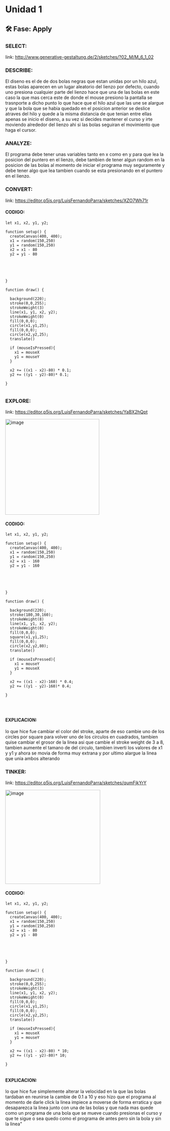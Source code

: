# Unidad 1

## 🛠 Fase: Apply

###  SELECT:
link: http://www.generative-gestaltung.de/2/sketches/?02_M/M_6_1_02
### DESCRIBE:
El diseno es el de de dos bolas negras que estan unidas por un hilo azul, estas bolas aparecen en un lugar aleatorio del lienzo por defecto, cuando uno presiona cualquier parte del lienzo hace  que una de las bolas en este caso la que mas cerca este de donde el mouse presiono la pantalla se trasnporte a dicho punto lo que hace que el hilo azul que las une se alargue y que la bola que se habia quedado en el posicion anterior se deslice atraves del hilo y quede a la misma distancia de que tenian entre ellas apenas se inicio el diseno, a su vez si decides mantener el curso y irte moviendo alrededor del lienzo ahi si las bolas seguiran el movimiento que haga el cursor.

### ANALYZE:
El programa debe tener unas variables tanto en x como en y para que lea la posicion del puntero en el lienzo, debe tambien de tener algun random en la posicion de las bolas al momento de iniciar el programa muy seguramente y debe tener algo que lea tambien cuando se esta presionando en el puntero en el lienzo.

### CONVERT:
link: https://editor.p5js.org/LuisFernandoParra/sketches/XZO7Wh71r
#### CODIGO:
``` JS
let x1, x2, y1, y2;

function setup() {
  createCanvas(400, 400);
  x1 = random(150,250)
  y1 = random(150,250)
  x2 = x1 - 80
  y2 = y1 - 80


  


}

function draw() {
 
  background(220);
  stroke(0,0,255);
  strokeWeight(3)
  line(x1, y1, x2, y2);
  strokeWeight(0)
  fill(0,0,0);
  circle(x1,y1,25);
  fill(0,0,0);
  circle(x2,y2,25);
  translate()
  
  if (mouseIsPressed){
    x1 = mouseX
    y1 = mouseY
  }
  
  x2 += ((x1 - x2)-80) * 0.1;
  y2 += ((y1 - y2)-80)* 0.1;
  
}


```
### EXPLORE:
link: https://editor.p5js.org/LuisFernandoParra/sketches/YaBX2hQpt

<img width="296" height="300" alt="image" src="https://github.com/user-attachments/assets/53bd48f5-4fd2-4f86-b3d7-a9bcd5a1a6fa" />

#### CODIGO:

```JS
let x1, x2, y1, y2;

function setup() {
  createCanvas(400, 400);
  x1 = random(150,250)
  y1 = random(150,250)
  x2 = x1 - 160
  y2 = y1 - 160


  


}

function draw() {
 
  background(220);
  stroke(180,30,160);
  strokeWeight(8)
  line(x1, y1, x2, y2);
  strokeWeight(0)
  fill(0,0,0);
  square(x1,y1,25);
  fill(0,0,0);
  circle(x2,y2,80);
  translate()
  
  if (mouseIsPressed){
    x1 = mouseY
    y1 = mouseX
  }
  
  x2 += ((x1 - x2)-160) * 0.4;
  y2 += ((y1 - y2)-160)* 0.4;
  
}




```

#### EXPLICACION:
lo que hice fue cambiar el color del stroke, aparte de eso cambie uno de los circles por square para volver  uno de los circulos en cuadrados, tambien quise cambiar el grosor de la linea asi que cambie el stroke weight de 3 a 8, tambien aumente el tamano de del circulo, tambien inverti los valores de x1 y y1 y ahora se movia de forma muy extrana y por ultimo alargue la linea que unia ambos alterando



### TINKER:
link: https://editor.p5js.org/LuisFernandoParra/sketches/qumFjkYrY


<img width="299" height="295" alt="image" src="https://github.com/user-attachments/assets/352d330d-83cc-437a-848b-de88637dc734" />

#### CODIGO:
``` JS
let x1, x2, y1, y2;

function setup() {
  createCanvas(400, 400);
  x1 = random(150,250)
  y1 = random(150,250)
  x2 = x1 - 80
  y2 = y1 - 80


  


}

function draw() {
 
  background(220);
  stroke(0,0,255);
  strokeWeight(3)
  line(x1, y1, x2, y2);
  strokeWeight(0)
  fill(0,0,0);
  circle(x1,y1,25);
  fill(0,0,0);
  circle(x2,y2,25);
  translate()
  
  if (mouseIsPressed){
    x1 = mouseX
    y1 = mouseY
  }
  
  x2 += ((x1 - x2)-80) * 10;
  y2 += ((y1 - y2)-80)* 10;
  
}


```

#### EXPLICACION:
lo que hice fue simplemente alterar la velocidad en la que las bolas tardaban en reunirse la cambie de 0.1 a 10 y eso hizo que el programa al momento de darle click la linea impiece a moverse de forma erratica y que desaparezca la linea junto con una de las bolas y que nada mas quede como un programa de una bola que se mueve cuando presionas el curso y que te sigue o sea quedo como el programa de antes pero sin la bola y sin la linea"

